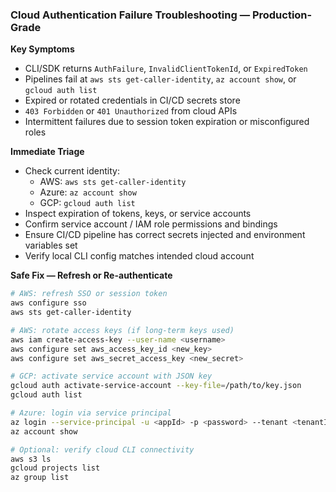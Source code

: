### Cloud Authentication Failure Troubleshooting — Production-Grade

**Key Symptoms**
- CLI/SDK returns `AuthFailure`, `InvalidClientTokenId`, or `ExpiredToken`
- Pipelines fail at `aws sts get-caller-identity`, `az account show`, or `gcloud auth list`
- Expired or rotated credentials in CI/CD secrets store
- `403 Forbidden` or `401 Unauthorized` from cloud APIs
- Intermittent failures due to session token expiration or misconfigured roles

**Immediate Triage**
- Check current identity:
  - AWS: `aws sts get-caller-identity`
  - Azure: `az account show`
  - GCP: `gcloud auth list`
- Inspect expiration of tokens, keys, or service accounts
- Confirm service account / IAM role permissions and bindings
- Ensure CI/CD pipeline has correct secrets injected and environment variables set
- Verify local CLI config matches intended cloud account

**Safe Fix — Refresh or Re-authenticate**
```bash
# AWS: refresh SSO or session token
aws configure sso
aws sts get-caller-identity

# AWS: rotate access keys (if long-term keys used)
aws iam create-access-key --user-name <username>
aws configure set aws_access_key_id <new_key>
aws configure set aws_secret_access_key <new_secret>

# GCP: activate service account with JSON key
gcloud auth activate-service-account --key-file=/path/to/key.json
gcloud auth list

# Azure: login via service principal
az login --service-principal -u <appId> -p <password> --tenant <tenantId>
az account show

# Optional: verify cloud CLI connectivity
aws s3 ls
gcloud projects list
az group list
